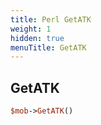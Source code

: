 ```yaml
---
title: Perl GetATK
weight: 1
hidden: true
menuTitle: GetATK
---
```

## GetATK
```perl
$mob->GetATK()
```